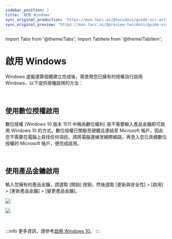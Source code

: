 ```yaml
---
sidebar_position: 1
title: '啟用 Windows'
sync_original_production: 'https://man.twcc.ai/@twccdocs/guide-vcs-activate-windows-zh' 
sync_original_preview: 'https://man.twcc.ai/@preview-twccdocs/guide-vcs-activate-windows-zh' 
---
```


import Tabs from '@theme/Tabs';
import TabItem from '@theme/TabItem';

# 啟用 Windows

Windows 虛擬運算個體建立完成後，需使用您已擁有的授權自行啟用 Windows，以下提供兩種啟用的方法：

<br/>

## 使用數位授權啟用

數位授權 (Windows 10 版本 1511 中稱為數位權利) 是不需要輸入產品金鑰即可啟用 Windows 10 的方式。數位授權已關聯至硬體且連結至 Microsoft 帳戶，因此您不需要在電腦上尋找任何項目。請將電腦連線至網際網路，再登入您已具備數位授權的 Microsoft 帳戶，便完成啟用。

<br/>

## 使用產品金鑰啟用

輸入您擁有的產品金鑰，請選取 [開始] 按鈕，然後選取 [更新與安全性] > [啟用] > [更新產品金鑰] > [變更產品金鑰]。

![](https://cos.twcc.ai/SYS-MANUAL/uploads/upload_c651b64dfdca922ea33c06665ea7ea6a.png)


![](https://cos.twcc.ai/SYS-MANUAL/uploads/upload_82c4ca56262d66163161e1c217f1fe4e.png)

<br/>


:::info
更多資訊，請參考[<ins>啟用 Windows 10</ins>](https://support.microsoft.com/zh-tw/help/12440/windows-10-activate)。
::: 

